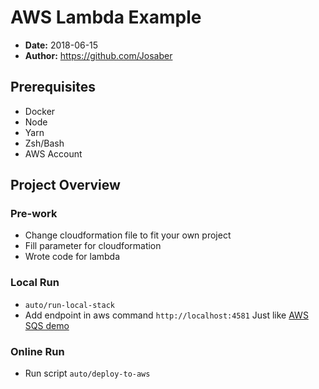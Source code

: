 # AWS Lambda Example

* **Date:** 2018-06-15
* **Author:** https://github.com/Josaber

## Prerequisites

* Docker
* Node
* Yarn
* Zsh/Bash
* AWS Account

## Project Overview

### Pre-work

* Change cloudformation file to fit your own project
* Fill parameter for cloudformation
* Wrote code for lambda

### Local Run

* `auto/run-local-stack`
* Add endpoint in aws command `http://localhost:4581`
  Just like [AWS SQS demo](https://github.com/Josaber/aws-sqs-demo)

### Online Run

* Run script `auto/deploy-to-aws`
